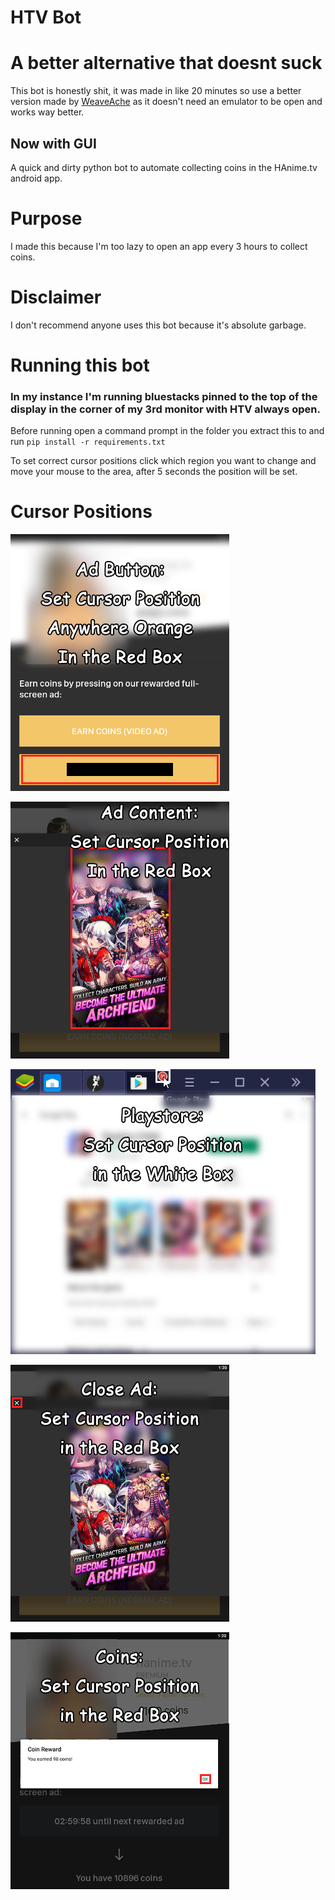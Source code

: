# HTV Bot

# A better alternative that doesnt suck
This bot is honestly shit, it was made in like 20 minutes so use a better version made by [WeaveAche](https://github.com/WeaveAche/hanime-auto-coins-collector/) as it doesn't need an emulator to be open and works way better.

## Now with GUI
A quick and dirty python bot to automate collecting coins in the HAnime.tv android app.

# Purpose
I made this because I'm too lazy to open an app every 3 hours to collect coins.

# Disclaimer
I don't recommend anyone uses this bot because it's absolute garbage.

# Running this bot
### In my instance I'm running bluestacks pinned to the top of the display in the corner of my 3rd monitor with HTV always open.

Before running open a command prompt in the folder you extract this to and run `pip install -r requirements.txt`

To set correct cursor positions click which region you want to change and move your mouse to the area, after 5 seconds the position will be set.

# Cursor Positions

![Ad Button](adbutton.png)

![Ad Content](adcontent.png)

![Playstore](playstore.png)

![Close ad](closead.png)

![Coins](coins.png)

